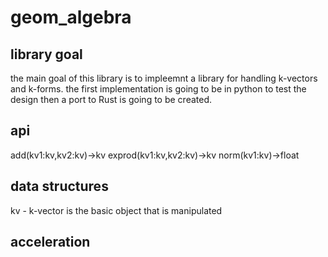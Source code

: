 # geom_algebra
## library goal
the main goal of this library is to impleemnt a library for handling k-vectors and k-forms. the first implementation is going to be in python to test the design then a port to Rust is going to be created.
## api
add(kv1:kv,kv2:kv)->kv
exprod(kv1:kv,kv2:kv)->kv
norm(kv1:kv)->float

## data structures
kv - k-vector is the basic object that is manipulated
## acceleration
